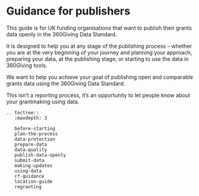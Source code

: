 # Guidance for publishers
This guide is for UK funding organisations that want to publish their grants data openly in the 360Giving Data Standard. 

It is designed to help you at any stage of the publishing process – whether you are at the very beginning of your journey and planning your approach, preparing your data, at the publishing stage, or starting to use the data in 360Giving tools.

We want to help you achieve your goal of publishing open and comparable grants data using the 360Giving Data Standard.

This isn’t a reporting process, it’s an opportunity to let people know about your grantmaking using data.

```eval_rst
.. toctree::
   :maxdepth: 3
   
   before-starting
   plan-the-process
   data-protection
   prepare-data
   data-quality
   publish-data-openly
   submit-data
   making-updates
   using-data
   cf-guidance
   location-guide
   regranting

```

